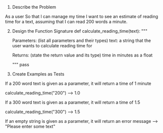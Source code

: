 1. Describe the Problem

As a user
So that I can manage my time
I want to see an estimate of reading time for a text, assuming that I can read 200 words a minute.


2. Design the Function Signature
def calculate_reading_time(text):
    """
    
    Parameters: (list all parameters and their types)
        text: a string that the user wants to calculate reading time for
        
    Returns: (state the return value and its type)
       time in minutes as a float

    """
    pass 

3. Create Examples as Tests

If a 200 word text is given as a parameter, it will return a time of 1 minute

calculate_reading_time("200")
--> 1.0

If a 300 word text is given as a parameter, it will return a time of 1.5

calculate_reading_time("300")
--> 1.5

If an empty string is given as a parameter, it will return an error message 
--> "Please enter some text"




